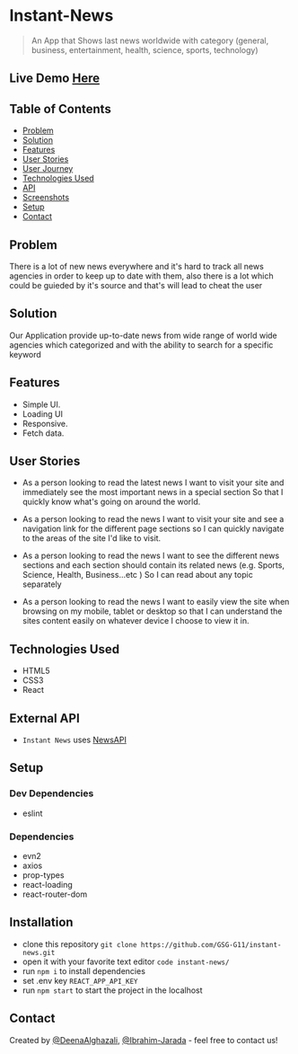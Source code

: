 # Instant-News
>An App that Shows last news worldwide with category  (general, business, entertainment, health, science, sports, technology)

## Live Demo [Here](https://papaya-quokka-e7b73c.netlify.app/)

## Table of Contents
- [Problem](#problem)
- [Solution](#solution)
- [Features](#features)
- [User Stories](#user-stories)
- [User Journey](#user-journey)
- [Technologies Used](#technologies-used)
- [API](#api)
- [Screenshots](#screenshots)
- [Setup](#setup)
- [Contact](#contact)

## Problem <span id="problem"></span>
There is a lot of new news everywhere and it's hard to track all news agencies in order to keep up to date with them, also there is a lot  which could be guieded by it's source and that's will lead to cheat the user  

## Solution <span id="solution"></span>
Our Application provide up-to-date news from wide range of world wide agencies which categorized and with the ability to search for a specific keyword

## Features <span id="features"></span>
- Simple UI.
- Loading UI
- Responsive.
- Fetch data.
## User Stories <span id="user-stories"></span>
* As a person looking to read the latest news
    I want to visit your site and immediately see the most important news in a special section
    So that I quickly know what's going on around the world.
    
* As a person looking to read the news
   I want to visit your site and see a navigation link for the different page sections
   so I can quickly navigate to the areas of the site I'd like to visit.
 
*  As a person looking to read the news
   I want to see the different news sections and each section should contain its related news (e.g. Sports, Science, Health, Business...etc )
   So I can read about any topic separately
   
* As a person looking to read the news
  I want to easily view the site when browsing on my mobile, tablet or desktop
   so that I can understand the sites content easily on whatever device I choose to view it in.

## Technologies Used <span id="technologies-used"></span>
- HTML5
- CSS3
- React

## External API <span id="api"></span>
- `Instant News` uses [NewsAPI](https://newsapi.org/)


## Setup <span id="setup"></span>
### Dev Dependencies
- eslint

### Dependencies
- evn2
- axios
- prop-types
- react-loading
- react-router-dom

## Installation <span id="installation"></span>
- clone this repository `git clone https://github.com/GSG-G11/instant-news.git`
- open it with your favorite text editor `code instant-news/`
- run `npm i` to install dependencies
- set .env key `REACT_APP_API_KEY`
- run `npm start` to start the project in the localhost


## Contact <span id="contact"></span>
Created by [@DeenaAlghazali](https://github.com/DeenaAlghazali), [@Ibrahim-Jarada](https://github.com/Ibrahim-Jarada) - feel free to contact us!
